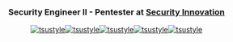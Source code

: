 
<h3 align="center">Security Engineer II - Pentester at <a href="https://www.securityinnovation.com/">Security Innovation</h3>
  
  <p align="center"> <a href="https://twitter.com/tsustyle" target="blank"><img src="https://img.shields.io/badge/-Twitter-000000?logo=twitter&style=for-the-badge" alt="tsustyle" /></a><a href="https://linkedin.com/in/tsustyle" target="blank"><img src="https://img.shields.io/badge/-LinkedIn-000000?logo=linkedin&style=for-the-badge" alt="tsustyle" /></a><a href="https://tryhackme.com/p/tsustyle" target="blank"><img src="https://img.shields.io/badge/-TryHackMe-000000?logo=TryHackMe&style=for-the-badge" alt="tsustyle" /></a><a href="https://app.hackthebox.com/users/253143" target="blank"><img src="https://img.shields.io/badge/-HackTheBox-000000?logo=hackthebox&style=for-the-badge" alt="tsustyle" /></a><a href="https://www.tsustyle.com" target="blank"><img src="https://img.shields.io/badge/-Website-000000?style=for-the-badge&logo=stackblitz" alt="tsustyle" /></a> </p>

